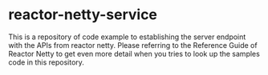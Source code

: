 # reactor-netty-service
This is a repository of code example to establishing the server endpoint with the APIs from reactor netty.
Please referring to the Reference Guide of Reactor Netty to get even more detail when you tries to look up the samples code in this repository.
